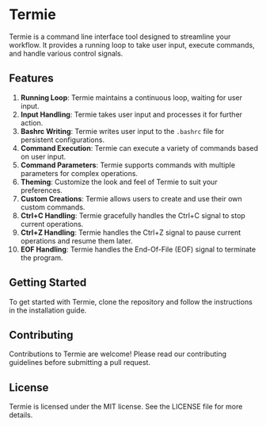 # Termie

Termie is a command line interface tool designed to streamline your workflow. It provides a running loop to take user input, execute commands, and handle various control signals.

## Features

1. **Running Loop**: Termie maintains a continuous loop, waiting for user input.
2. **Input Handling**: Termie takes user input and processes it for further action.
3. **Bashrc Writing**: Termie writes user input to the `.bashrc` file for persistent configurations.
4. **Command Execution**: Termie can execute a variety of commands based on user input.
5. **Command Parameters**: Termie supports commands with multiple parameters for complex operations.
6. **Theming**: Customize the look and feel of Termie to suit your preferences.
7. **Custom Creations**: Termie allows users to create and use their own custom commands.
8. **Ctrl+C Handling**: Termie gracefully handles the Ctrl+C signal to stop current operations.
9. **Ctrl+Z Handling**: Termie handles the Ctrl+Z signal to pause current operations and resume them later.
10. **EOF Handling**: Termie handles the End-Of-File (EOF) signal to terminate the program.

## Getting Started

To get started with Termie, clone the repository and follow the instructions in the installation guide.

## Contributing

Contributions to Termie are welcome! Please read our contributing guidelines before submitting a pull request.

## License

Termie is licensed under the MIT license. See the LICENSE file for more details.